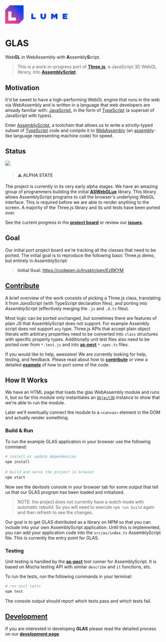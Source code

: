 <!-- # GLAS -->

# <a href="//lume.io"><img src="./assets/logo.svg" width="200" alt="LUME" title="LUME" /></a>

# GLAS

Web**GL** in WebAssembly with **A**ssembly**S**cript.

> This is a work-in-progress port of [**Three.js**](https://threejs.org), a JavaScript 3D WebGL library, into [**AssemblyScript**](https://assemblyscript.org).

## Motivation

It'd be sweet to have a high-performing WebGL engine that runs in the web via
WebAssembly and is written in a language that web developers are already
familiar with:
[JavaScript](https://developer.mozilla.org/en-US/docs/Web/JavaScript/About_JavaScript),
in the form of [TypeScript](http://www.typescriptlang.org/) (a
superset of JavaScript with types).

Enter [AssemblyScript](https://assemblyscript.org), a
toolchain that allows us to write a strictly-typed subset of
[TypeScript](http://www.typescriptlang.org/) code and compile it to
[WebAssembly](https://developer.mozilla.org/en-US/docs/WebAssembly) (an
[assembly](https://en.wikipedia.org/wiki/Assembly_language)-like language
representing machine code) for speed.

## Status

![](https://github.com/lume/glas/workflows/Node%20CI/badge.svg)

> #### ⚠️ ALPHA STATE

The project is currently in its very early alpha stages. We have an amazing
group of programmers building the initial
[**ASWebGLue**](https://github.com/lume/ASWebGLue) library. This library allows
AssemblyScript programs to call the browser's underlying WebGL interface. This
is required before we are able to render anything to the screen. A majority of the
Three.js library and its unit tests have been ported over.

See the current progress in the [**project
board**](https://github.com/lume/glas/projects) or review our
[**issues**](https://github.com/lume/glas/issues).

## Goal

Our initial port project board we're tracking all the classes that need to
be ported. The initial goal is to reproduce the following basic Three.js
demo, but entirely in AssemblyScript:

> **Initial Goal:** https://codepen.io/trusktr/pen/EzBKYM

## [Contribute](.github/CONTRIBUTING.md)

A brief overview of the work consists of picking a Three.js class, translating it
from _JavaScript_ (with TypeScript declaration files), and porting into _AssemblyScript_
(effectively merging the `.js` and `.d.ts` files).

Most logic can be ported unchanged, but sometimes there are features of plain
JS that AssemblyScript does not support. For example Assembly script does not
support `any` type. Three.js APIs that accept plain object literals with
arbitrary properties need to be converted into `class` structures with specific
property types. Additionally unit test files also need to be ported over from
`*.test.js` and into [**as-pect**](https://github.com/jtenner/as-pect)
`*.spec.ts` files.

If you would like to help, awesome! We are currently looking for help, testing,
and feedback. Please read about how to [**contribute**](.github/CONTRIBUTING.md) or view
a detailed [**example**](.github/CONTRIBUTING.md#example-of-dev-process) of how to port some of the
code.

## How It Works

We have an HTML page that loads the glas WebAssembly module and runs it, but so
far this module only instantiates an
[`Object3D`](https://threejs.org/docs/index.html#api/en/core/Object3D) instance
to show that we're able to run the module.

Later we'll eventually connect the module to a `<canvas>` element in the DOM
and actually render something.

### Build & Run

To run the example GLAS application in your browser use the following command:

```sh
# install or update dependencies
npm install

# build and serve the project in browser
npm start
```

Now see the devtools console in your browser tab for some output that tell us
that our GLAS program has been loaded and initialized.

> NOTE: the project does not currently have a watch mode with automatic
> rebuild. So you will need to execute `npm run build` again and then refresh
> to see the changes.

Our goal is to get GLAS distributed as a library on NPM so that you can include
into your own AssemblyScript application. Until this is implemented, you can
add your application code into the `src/as/index.ts` AssemblyScript file. This
is currently the entry point for GLAS.

### Testing

Unit testing is handled by the
[**as-pect**](https://github.com/jtenner/as-pect) test runner for
AssemblyScript. It is based on Mocha testing API with similar `describe` and
`it` functions, etc.

To run the tests, run the following commands in your terminal:

```sh
# run unit tests
npm test
```

The console output should report which tests pass and which tests fail.

## [Development](.github/DEVELOPMENT.md)

If you are interested in developing **GLAS** please read the detailed process
on our [**development page**](.github/DEVELOPMENT.md)
